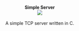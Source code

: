 <p align="center">
	<b>Simple Server</b><br>
	<img src="https://img.shields.io/github/issues-raw/lonerlena/simpleserver?style=for-the-badge"/><br><br>
	<a>A simple TCP server written in C.</a>
</p>
